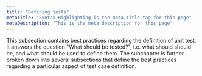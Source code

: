 ```yaml
---
title: "Defining tests"
metaTitle: "Syntax Highlighting is the meta title tag for this page"
metaDescription: "This is the meta description for this page"
---
```

This subsection contains best practices regarding the definition of unit
test. It answers the question "What should be tested?", i.e. what should
should be, and what should be used to define them.
The subchapter is further broken down into several subsections that define the best
practices regarding a particular aspect of test case definition.
